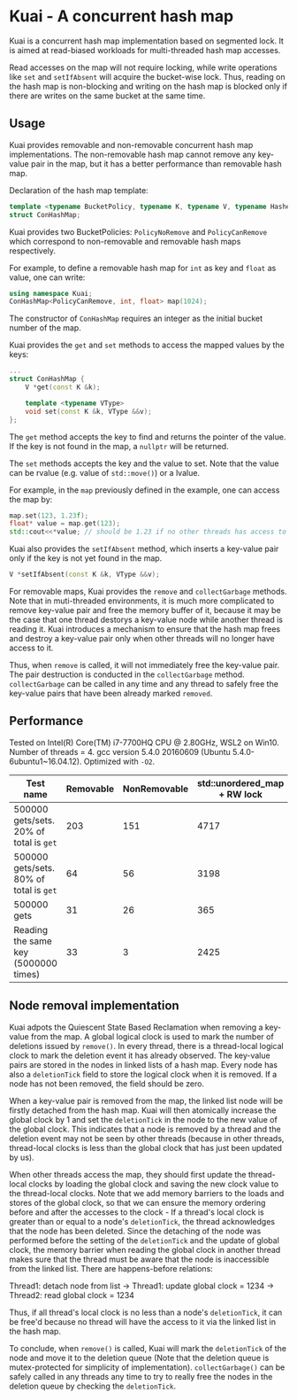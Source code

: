 # Kuai - A concurrent hash map

Kuai is a concurrent hash map implementation based on segmented lock. It is aimed at read-biased workloads for multi-threaded hash map accesses.

Read accesses on the map will not require locking, while write operations like `set` and `setIfAbsent` will acquire the bucket-wise lock. Thus, reading on the hash map is non-blocking and writing on the hash map is blocked only if there are writes on the same bucket at the same time.

## Usage

Kuai provides removable and non-removable concurrent hash map implementations. The non-removable hash map cannot remove any key-value pair in the map, but it has a better performance than removable hash map.

Declaration of the hash map template:

```C++
template <typename BucketPolicy, typename K, typename V, typename Hasher = std::hash<K>, typename Comparer = std::equal_to<K>>
struct ConHashMap;
```

Kuai provides two BucketPolicies: `PolicyNoRemove` and `PolicyCanRemove` which correspond to non-removable and removable hash maps respectively.

For example, to define a removable hash map for `int` as key and `float` as value, one can write:

```C++
using namespace Kuai;
ConHashMap<PolicyCanRemove, int, float> map(1024);
```

The constructor of `ConHashMap` requires an integer as the initial bucket number of the map.

Kuai provides the `get` and `set` methods to access the mapped values by the keys:

```C++
...
struct ConHashMap {
    V *get(const K &k);

    template <typename VType>
    void set(const K &k, VType &&v);
};
```

The `get` method accepts the key to find and returns the pointer of the value. If the key is not found in the map, a `nullptr` will be returned.

The `set` methods accepts the key and the value to set. Note that the value can be rvalue (e.g. value of `std::move()`) or a lvalue.

For example, in the `map` previously defined in the example, one can access the map by:

```C++
map.set(123, 1.23f);
float* value = map.get(123);
std::cout<<*value; // should be 1.23 if no other threads has access to the map
```

Kuai also provides the `setIfAbsent` method, which inserts a key-value pair only if the key is not yet found in the map.

```C++
V *setIfAbsent(const K &k, VType &&v);
```

For removable maps, Kuai provides the `remove` and `collectGarbage` methods. Note that in muti-threaded environments, it is much more complicated to remove key-value pair and free the memory buffer of it, because it may be the case that one thread destorys a key-value node while another thread is reading it. Kuai introduces a mechanism to ensure that the hash map frees and destroy a key-value pair only when other threads will no longer have access to it.

Thus, when `remove` is called, it will not immediately free the key-value pair. The pair destruction is conducted in the `collectGarbage` method. `collectGarbage` can be called in any time and any thread to safely free the key-value pairs that have been already marked `removed`.

## Performance

Tested on Intel(R) Core(TM) i7-7700HQ CPU @ 2.80GHz, WSL2 on Win10.
Number of threads = 4. gcc version 5.4.0 20160609 (Ubuntu 5.4.0-6ubuntu1~16.04.12). Optimized with `-O2`.

| Test name | Removable   | NonRemovable  | std::unordered_map + RW lock| std::unordered_map (no lock)|
|  ----     |  ----       | ----          | ----  | ----  |
| 500000 gets/sets. 20% of total is `get`  | 203   | 151 | 4717| N/A |
| 500000 gets/sets. 80% of total is `get`  | 64   | 56 | 3198| N/A|
| 500000 gets  | 31   | 26 | 365| 364|
| Reading the same key (5000000 times)  | 33   | 3 | 2425| 65 |

## Node removal implementation

Kuai adpots the Quiescent State Based Reclamation when removing a key-value from the map. A global logical clock is used to mark the number of deletions issued by `remove()`. In every thread, there is a thread-local logical clock to mark the deletion event it has already observed. The key-value pairs are stored in the nodes in linked lists of a hash map. Every node has also a `deletionTick` field to store the logical clock when it is removed. If a node has not been removed, the field should be zero.

When a key-value pair is removed from the map, the linked list node will be firstly detached from the hash map. Kuai will then atomically increase the global clock by 1 and set the `deletionTick` in the node to the new value of the global clock. This indicates that a node is removed by a thread and the deletion event may not be seen by other threads (because in other threads, thread-local clocks is less than the global clock that has just been updated by us).

When other threads access the map, they should first update the thread-local clocks by loading the global clock and saving the new clock value to the thread-local clocks. Note that we add memory barriers to the loads and stores of the global clock, so that we can ensure the memory ordering before and after the accesses to the clock - If a thread's local clock is greater than or equal to a node's `deletionTick`, the thread acknowledges that the node has been deleted. Since the detaching of the node was performed before the setting of the `deletionTick` and the update of global clock, the memory barrier when reading the global clock in another thread makes sure that the thread must be aware that the node is inaccessible from the linked list. There are happens-before relations:

Thread1: detach node from list -> Thread1: update global clock = 1234 -> Thread2: read global clock = 1234

Thus, if all thread's local clock is no less than a node's `deletionTick`, it can be free'd because no thread will have the access to it via the linked list in the hash map.

To conclude, when `remove()` is called, Kuai will mark the `deletionTick` of the node and move it to the deletion queue (Note that the deletion queue is mutex-protected for simplicity of implementation). `collectGarbage()` can be safely called in any threads any time to try to really free the nodes in the deletion queue by checking the `deletionTick`.


